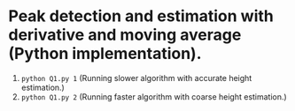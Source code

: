 # Peak detection and estimation with derivative and moving average (Python implementation).

1. `python Q1.py 1` (Running slower algorithm with accurate height estimation.)
2. `python Q1.py 2` (Running faster algorithm with coarse height estimation.)

